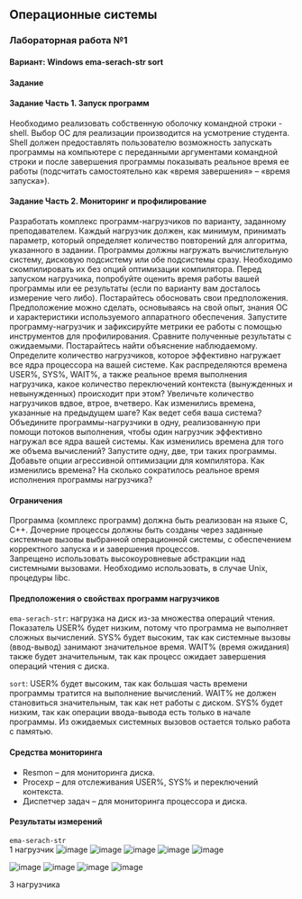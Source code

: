 ## Операционные системы 
### Лабораторная работа №1
#### Вариант: Windows ema-serach-str sort </br>
#### Задание </br>
#### Задание Часть 1. Запуск программ </br>

Необходимо реализовать собственную оболочку командной строки - shell. Выбор ОС для реализации производится на усмотрение студента. Shell должен предоставлять пользователю возможность запускать программы на компьютере с 
переданными аргументами командной строки и после завершения программы показывать реальное время ее работы (подсчитать самостоятельно как «время завершения» – «время запуска»). </br>

#### Задание Часть 2. Мониторинг и профилирование </br>

Разработать комплекс программ-нагрузчиков по варианту, заданному преподавателем. Каждый нагрузчик должен, как минимум, принимать параметр, который определяет количество повторений для алгоритма, указанного в задании. 
Программы должны нагружать вычислительную систему, дисковую подсистему или обе подсистемы сразу. Необходимо скомпилировать их без опций оптимизации компилятора.
Перед запуском нагрузчика, попробуйте оценить время работы вашей программы или ее результаты (если по варианту вам досталось измерение чего либо).
Постарайтесь обосновать свои предположения. Предположение можно сделать, основываясь на свой опыт, знания ОС и характеристики используемого аппаратного обеспечения.
Запустите программу-нагрузчик и зафиксируйте метрики ее работы с помощью инструментов для профилирования. Сравните полученные результаты с ожидаемыми. Постарайтесь найти объяснение наблюдаемому.
Определите количество нагрузчиков, которое эффективно нагружает все ядра процессора на вашей системе. Как распределяются времена  USER%, SYS%, WAIT%, а 
также реальное время выполнения нагрузчика, какое количество переключений контекста (вынужденных и невынужденных) происходит при этом?
Увеличьте количество нагрузчиков вдвое, втрое, вчетверо. Как изменились времена, указанные на предыдущем шаге? Как ведет себя ваша система?
Объедините программы-нагрузчики в одну, реализованную при помощи потоков выполнения, чтобы один нагрузчик эффективно нагружал все ядра вашей системы. 
Как изменились времена для того же объема вычислений? Запустите одну, две, три таких программы.
Добавьте опции агрессивной оптимизации для компилятора. Как изменились времена? На сколько сократилось реальное время исполнения программы нагрузчика? </br>

#### Ограничения

Программа (комплекс программ) должна быть реализован на языке C, C++.
Дочерние процессы должны быть созданы через заданные системные вызовы выбранной операционной системы, с обеспечением корректного запуска и и завершения процессов.  
Запрещено использовать высокоуровневые абстракции над системными вызовами. Необходимо использовать, в случае Unix, процедуры libc. </br>

#### Предположения о свойствах программ нагрузчиков
`ema-serach-str`: нагрузка на диск из-за множества операций чтения. Показатель USER% будет низким, потому что программа не выполняет сложных вычислений. 
SYS% будет высоким, так как системные вызовы (ввод-вывод) занимают значительное время. WAIT% (время ожидания) также будет значительным, так как процесс ожидает завершения операций чтения с диска. </br>

`sort`: USER% будет высоким, так как большая часть времени программы тратится на выполнение вычислений. WAIT% не должен становиться значительным, так как нет работы с диском. SYS% будет низким, так как операции ввода-вывода есть только в начале программы. Из ожидаемых системных вызовов остается только работа с памятью. </br>

#### Средства мониторинга
- Resmon – для мониторинга диска.
- Procexp – для отслеживания USER%, SYS% и переключений контекста.
- Диспетчер задач – для мониторинга процессора и диска. 
 #### Результаты измерений
 `ema-serach-str`  </br>
 1 нагрузчик
![image](https://github.com/user-attachments/assets/ed0d49d0-d154-4d32-a183-b9c40453a4a6)
 ![image](https://github.com/user-attachments/assets/6510c518-1b01-48cc-873e-86c58803cdd7)
 ![image](https://github.com/user-attachments/assets/16f96d3c-4d95-435b-a08f-140599e3b123)
 ![image](https://github.com/user-attachments/assets/a97a3b59-5d0e-4b6b-a395-c8f1f6c1892b)
 ![image](https://github.com/user-attachments/assets/24002b28-f4ad-4bd7-acb2-d03608a461a5)

![image](https://github.com/user-attachments/assets/64179d50-b73b-46bc-9814-95112fa593d1)
![image](https://github.com/user-attachments/assets/80b842ea-8ddd-428e-b4b7-3165b97a39bf)
![image](https://github.com/user-attachments/assets/32d1d0c7-a539-45b6-a8c3-5987bb040d9e)
![image](https://github.com/user-attachments/assets/f0c07855-d1d6-4f59-b2cc-047a4c15d0a9)

3 нагрузчика



 
